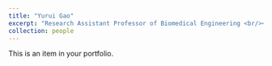 ```yaml
---
title: "Yurui Gao"
excerpt: "Research Assistant Professor of Biomedical Engineering <br/><img src='/Lab/images/YuruiGao_photo2.jpg'>"
collection: people
---
```


This is an item in your portfolio. 
